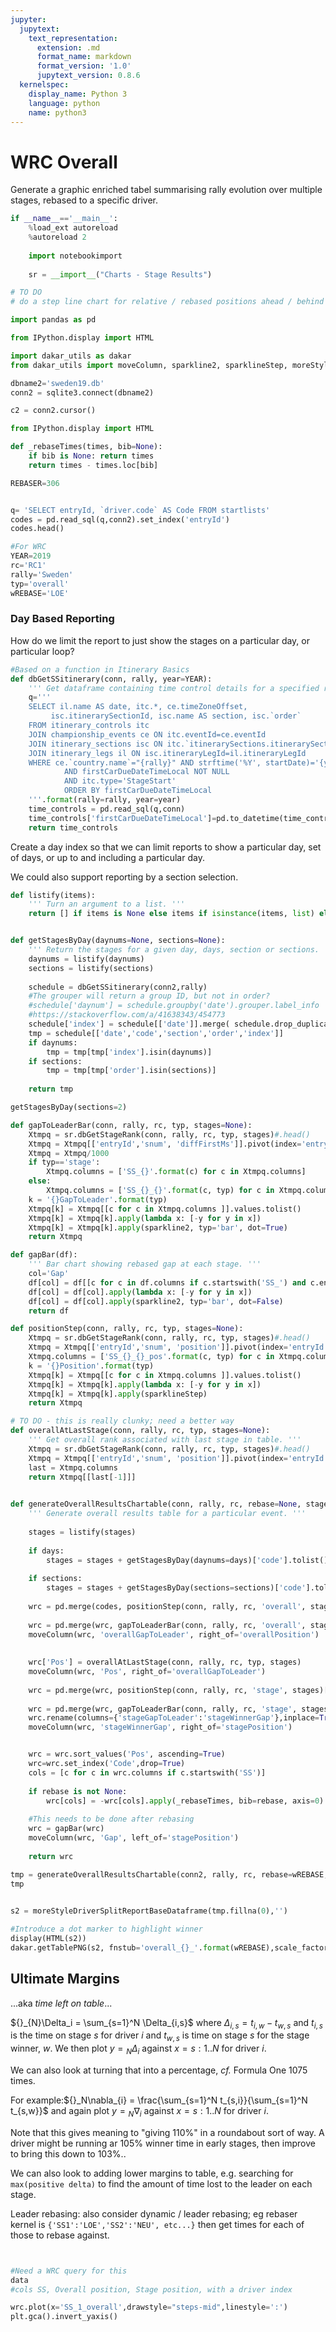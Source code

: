 ```yaml
---
jupyter:
  jupytext:
    text_representation:
      extension: .md
      format_name: markdown
      format_version: '1.0'
      jupytext_version: 0.8.6
  kernelspec:
    display_name: Python 3
    language: python
    name: python3
---
```


# WRC Overall

Generate a graphic enriched tabel summarising rally evolution over multiple stages, rebased to a specific driver.

```python
if __name__=='__main__':
    %load_ext autoreload
    %autoreload 2
    
    import notebookimport
    
    sr = __import__("Charts - Stage Results")

```

```python
# TO DO
# do a step line chart for relative / rebased positions ahead / behind
```

```python
import pandas as pd

from IPython.display import HTML

import dakar_utils as dakar
from dakar_utils import moveColumn, sparkline2, sparklineStep, moreStyleDriverSplitReportBaseDataframe

```

```python
dbname2='sweden19.db'
conn2 = sqlite3.connect(dbname2)

c2 = conn2.cursor()

```

```python
from IPython.display import HTML
```

```python
def _rebaseTimes(times, bib=None):
    if bib is None: return times
    return times - times.loc[bib]
```

```python
REBASER=306
```

```python

```

```python
q= 'SELECT entryId, `driver.code` AS Code FROM startlists'
codes = pd.read_sql(q,conn2).set_index('entryId')
codes.head()
```

```python
#For WRC
YEAR=2019
rc='RC1'
rally='Sweden'
typ='overall'
wREBASE='LOE'
```

### Day Based Reporting

How do we limit the report to just show the stages on a particular day, or particular loop?

```python
#Based on a function in Itinerary Basics
def dbGetSSitinerary(conn, rally, year=YEAR):
    ''' Get dataframe containing time control details for a specified rally. '''
    q='''
    SELECT il.name AS date, itc.*, ce.timeZoneOffset,
         isc.itinerarySectionId, isc.name AS section, isc.`order`
    FROM itinerary_controls itc
    JOIN championship_events ce ON itc.eventId=ce.eventId
    JOIN itinerary_sections isc ON itc.`itinerarySections.itinerarySectionId`=isc.itinerarySectionId
    JOIN itinerary_legs il ON isc.itineraryLegId=il.itineraryLegId
    WHERE ce.`country.name`="{rally}" AND strftime('%Y', startDate)='{year}'
            AND firstCarDueDateTimeLocal NOT NULL 
            AND itc.type='StageStart'
            ORDER BY firstCarDueDateTimeLocal 
    '''.format(rally=rally, year=year)
    time_controls = pd.read_sql(q,conn)
    time_controls['firstCarDueDateTimeLocal']=pd.to_datetime(time_controls['firstCarDueDateTimeLocal'])
    return time_controls
```

Create a day index so that we can limit reports to show a particular day, set of days, or up to and including a particular day.

We could also support reporting by a section selection.

```python
def listify(items):
    ''' Turn an argument to a list. '''
    return [] if items is None else items if isinstance(items, list) else [items]


def getStagesByDay(daynums=None, sections=None):
    ''' Return the stages for a given day, days, section or sections. '''
    daynums = listify(daynums)
    sections = listify(sections)
    
    schedule = dbGetSSitinerary(conn2,rally)
    #The grouper will return a group ID, but not in order?
    #schedule['daynum'] = schedule.groupby('date').grouper.label_info
    #https://stackoverflow.com/a/41638343/454773
    schedule['index'] = schedule[['date']].merge( schedule.drop_duplicates( 'date' ).reset_index(), on='date' )['index'].rank(method='dense').astype(int)
    tmp = schedule[['date','code','section','order','index']]
    if daynums:
        tmp = tmp[tmp['index'].isin(daynums)]
    if sections:
        tmp = tmp[tmp['order'].isin(sections)]
    
    return tmp

getStagesByDay(sections=2)
```

```python
def gapToLeaderBar(conn, rally, rc, typ, stages=None):
    Xtmpq = sr.dbGetStageRank(conn, rally, rc, typ, stages)#.head()
    Xtmpq = Xtmpq[['entryId','snum', 'diffFirstMs']].pivot(index='entryId',columns='snum',values='diffFirstMs')
    Xtmpq = Xtmpq/1000
    if typ=='stage':
        Xtmpq.columns = ['SS_{}'.format(c) for c in Xtmpq.columns]
    else:
        Xtmpq.columns = ['SS_{}_{}'.format(c, typ) for c in Xtmpq.columns]
    k = '{}GapToLeader'.format(typ)
    Xtmpq[k] = Xtmpq[[c for c in Xtmpq.columns ]].values.tolist()
    Xtmpq[k] = Xtmpq[k].apply(lambda x: [-y for y in x])
    Xtmpq[k] = Xtmpq[k].apply(sparkline2, typ='bar', dot=True)
    return Xtmpq 

def gapBar(df):
    ''' Bar chart showing rebased gap at each stage. '''
    col='Gap'
    df[col] = df[[c for c in df.columns if c.startswith('SS_') and c.endswith('_overall')]].values.tolist()
    df[col] = df[col].apply(lambda x: [-y for y in x])
    df[col] = df[col].apply(sparkline2, typ='bar', dot=False)
    return df
```

```python
def positionStep(conn, rally, rc, typ, stages=None):
    Xtmpq = sr.dbGetStageRank(conn, rally, rc, typ, stages)#.head()
    Xtmpq = Xtmpq[['entryId','snum', 'position']].pivot(index='entryId',columns='snum',values='position')
    Xtmpq.columns = ['SS_{}_{}_pos'.format(c, typ) for c in Xtmpq.columns]
    k = '{}Position'.format(typ)
    Xtmpq[k] = Xtmpq[[c for c in Xtmpq.columns ]].values.tolist()
    Xtmpq[k] = Xtmpq[k].apply(lambda x: [-y for y in x])
    Xtmpq[k] = Xtmpq[k].apply(sparklineStep)
    return Xtmpq 

# TO DO - this is really clunky; need a better way
def overallAtLastStage(conn, rally, rc, typ, stages=None):
    ''' Get overall rank associated with last stage in table. '''
    Xtmpq = sr.dbGetStageRank(conn, rally, rc, typ, stages)#.head()
    Xtmpq = Xtmpq[['entryId','snum', 'position']].pivot(index='entryId',columns='snum',values='position')
    last = Xtmpq.columns
    return Xtmpq[[last[-1]]]
    

def generateOverallResultsChartable(conn, rally, rc, rebase=None, stages=None, days=None, sections=None):
    ''' Generate overall results table for a particular event. '''
    
    stages = listify(stages)
    
    if days:
        stages = stages + getStagesByDay(daynums=days)['code'].tolist()
    
    if sections:
        stages = stages + getStagesByDay(sections=sections)['code'].tolist()
        
    wrc = pd.merge(codes, positionStep(conn, rally, rc, 'overall', stages=stages)[['overallPosition']], left_index=True, right_index=True)
    
    wrc = pd.merge(wrc, gapToLeaderBar(conn, rally, rc, 'overall', stages), left_index=True, right_index=True)
    moveColumn(wrc, 'overallGapToLeader', right_of='overallPosition')
    
    
    wrc['Pos'] = overallAtLastStage(conn, rally, rc, typ, stages)
    moveColumn(wrc, 'Pos', right_of='overallGapToLeader')
    
    wrc = pd.merge(wrc, positionStep(conn, rally, rc, 'stage', stages)[['stagePosition']], left_index=True, right_index=True)
    
    wrc = pd.merge(wrc, gapToLeaderBar(conn, rally, rc, 'stage', stages), left_index=True, right_index=True)
    wrc.rename(columns={'stageGapToLeader':'stageWinnerGap'},inplace=True)
    moveColumn(wrc, 'stageWinnerGap', right_of='stagePosition')


    wrc = wrc.sort_values('Pos', ascending=True)
    wrc=wrc.set_index('Code',drop=True)
    cols = [c for c in wrc.columns if c.startswith('SS')]
      
    if rebase is not None:
        wrc[cols] = -wrc[cols].apply(_rebaseTimes, bib=rebase, axis=0)
    
    #This needs to be done after rebasing
    wrc = gapBar(wrc)
    moveColumn(wrc, 'Gap', left_of='stagePosition')
    
    return wrc

tmp = generateOverallResultsChartable(conn2, rally, rc, rebase=wREBASE, days=1, sections=3)
tmp                
    
```

```python
s2 = moreStyleDriverSplitReportBaseDataframe(tmp.fillna(0),'')

#Introduce a dot marker to highlight winner
display(HTML(s2))
dakar.getTablePNG(s2, fnstub='overall_{}_'.format(wREBASE),scale_factor=2)
```

## Ultimate Margins

...aka *time left on table*...


${}_{N}\Delta_i = \sum_{s=1}^N \Delta_{i,s}$ where $\Delta_{i,s}=t_{i,w}-t_{w,s}$ and $t_{i,s}$ is the time on stage $s$ for driver $i$ and $t_{w,s}$ is time on stage $s$ for the stage winner, $w$. We then plot $y={}_{N}\Delta_i$ against $x=s:1..N$ for driver $i$.

We can also look at turning that into a percentage, *cf.* Formula One 1075 times.

For example:${}_N\nabla_{i} = \frac{\sum_{s=1}^N t_{s,i}}{\sum_{s=1}^N t_{s,w}}$ and again plot $y={}_{N}\nabla_i$ against $x=s:1..N$ for driver $i$.

Note that this gives meaning to "giving 110%" in a roundabout sort of way. A driver might be running ar 105% winner time in early stages, then improve to bring this down to 103%..


We can also look to adding lower margins to table, e.g. searching for `max(positive delta)` to find the amount of time lost to the leader on each stage.


Leader rebasing: also consider dynamic / leader rebasing; eg rebaser kernel is `{'SS1':'LOE','SS2':'NEU', etc...}` then get times for each of those to rebase against.

```python

```

```python

```

```python
#Need a WRC query for this
data
#cols SS, Overall position, Stage position, with a driver index
```

```python
wrc.plot(x='SS_1_overall',drawstyle="steps-mid",linestyle=':')
plt.gca().invert_yaxis()
```

```python

```
